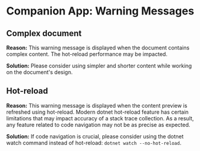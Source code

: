 # Companion App: Warning Messages

## Complex document

**Reason:** This warning message is displayed when the document contains complex content. The hot-reload performance may be impacted.

**Solution:** Please consider using simpler and shorter content while working on the document's design.


## Hot-reload

**Reason:** This warning message is displayed when the content preview is refreshed using hot-reload. 
Modern dotnet hot-reload feature has certain limitations that may impact accuracy of a stack trace collection.
As a result, any feature related to code navigation may not be as precise as expected.

**Solution:** If code navigation is crucial, please consider using the dotnet watch command instead of hot-reload: `dotnet watch --no-hot-reload`.

